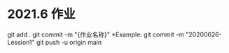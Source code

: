 # 2021.6 作业

git add .
git commit -m "{作业名称}"
*Example: git commit -m "20200626-Lession1"
git push -u origin main